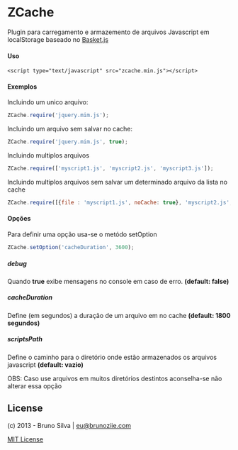 # ZCache

Plugin para carregamento e armazemento de arquivos Javascript em localStorage
baseado no [Basket.js](http://addyosmani.github.com/basket.js)

#### Uso 
```
<script type="text/javascript" src="zcache.min.js"></script>
```



#### Exemplos

Incluindo um unico arquivo:

```javascript
ZCache.require('jquery.mim.js');
```

Incluindo um arquivo sem salvar no cache:

```javascript
ZCache.require('jquery.mim.js', true);
```

Incluindo multiplos arquivos

```javascript
ZCache.require(['myscript1.js', 'myscript2.js', 'myscript3.js']);
```

Incluindo multiplos arquivos sem salvar um determinado arquivo da lista no cache
```javascript
ZCache.require([{file : 'myscript1.js', noCache: true}, 'myscript2.js', 'myscript3.js']);
```



#### Opções

Para definir uma opção usa-se o metódo setOption
```javascript
ZCache.setOption('cacheDuration', 3600);
```

##### debug
Quando **true** exibe mensagens no console em caso de erro. **(default: false)**

##### cacheDuration
Define (em segundos) a duração de um arquivo em no cache **(default: 1800 segundos)**

##### scriptsPath
Define o caminho para o diretório onde estão armazenados os arquivos javascript **(default: vazio)**

OBS: Caso use arquivos em muitos diretórios destintos aconselha-se não alterar essa opção




## License
(c) 2013 - Bruno Silva | eu@brunoziie.com 

[MIT License](http://en.wikipedia.org/wiki/MIT_License)